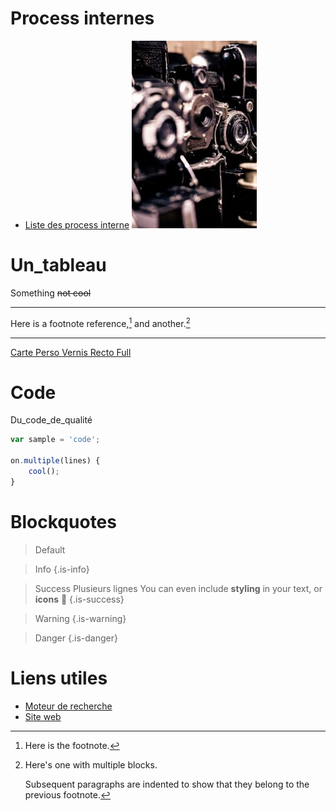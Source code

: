 <!-- TITLE: Accueil -->
<!-- SUBTITLE: Wiki regroupant les informations utiles relatives à WiSolv -->

# Process internes
- [Liste des process interne](/process/)
![300](/uploads/300 "300")
# Un_tableau
Something ~~not cool~~
***
Here is a footnote reference,[^1] and another.[^longnote]

[^1]: Here is the footnote.

[^longnote]: Here's one with multiple blocks.

    Subsequent paragraphs are indented to show that they
belong to the previous footnote.
***
[Carte Perso Vernis Recto Full](/uploads/carte-perso-vernis-recto-full.pdf "Carte Perso Vernis Recto Full")

# Code
Du_code_de_qualité

```js
var sample = 'code';

on.multiple(lines) {
    cool();
}
```

# Blockquotes
> Default

> Info
{.is-info}

> Success
> Plusieurs lignes
> You can even include **styling** in your text, or **icons** :apple:
{.is-success}

> Warning
{.is-warning}

> Danger
{.is-danger}
# Liens utiles
- [Moteur de recherche](https://google.com)
- [Site web](http://wisolv.com)
